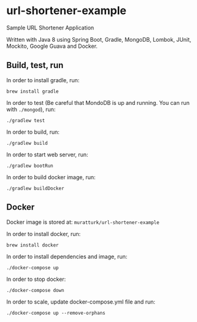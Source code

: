 # url-shortener-example

Sample URL Shortener Application

Written with Java 8 using Spring Boot, Gradle, MongoDB, Lombok, JUnit, Mockito, Google Guava and Docker.

## Build, test, run

In order to install gradle, run:
```
brew install gradle
```
In order to test (Be careful that MondoDB is up and running. You can run with ``./mongod``), run:
```
./gradlew test
```
In order to build, run:
```
./gradlew build
```
In order to start web server, run:
```
./gradlew bootRun
```
In order to build docker image, run:
```
./gradlew buildDocker
```

## Docker

Docker image is stored at: ``muratturk/url-shortener-example``

In order to install docker, run:
```
brew install docker
```
In order to install dependencies and image, run:
```
./docker-compose up
```
In order to stop docker:
```
./docker-compose down
```
In order to scale, update docker-compose.yml file and run:
```
./docker-compose up --remove-orphans
```
